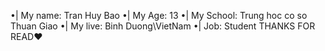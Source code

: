 •| My name: Tran Huy Bao
•| My Age: 13
•| My School: Trung hoc co so Thuan Giao
•| My live: Binh Duong\VietNam
•| Job: Student
THANKS FOR READ❤
